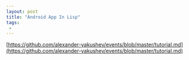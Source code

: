 ```yaml
---
layout: post
title: "Android App In Lisp"
tags:
 -
---
```



[https://github.com/alexander-yakushev/events/blob/master/tutorial.md](https://github.com/alexander-yakushev/events/blob/master/tutorial.md)
